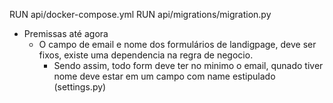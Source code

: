 RUN api/docker-compose.yml
RUN api/migrations/migration.py

- Premissas até agora
  - O campo de email e nome dos formulários de landigpage, deve ser fixos, existe uma dependencia na regra de negocio.
    - Sendo assim, todo form deve ter no minimo o email, qunado tiver nome deve estar em um campo com name estipulado (settings.py)
